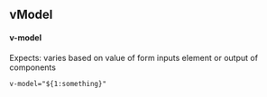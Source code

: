 ## vModel
#### v-model
Expects: varies based on value of form inputs element or output of components
```
v-model="${1:something}"
```